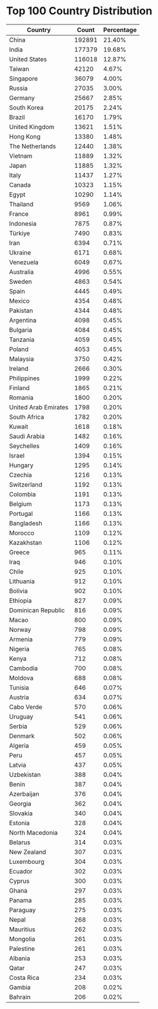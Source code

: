# Top 100 Country Distribution
| Country | Count | Percentage |
|----|----|----|
| China | 192891 | 21.40% |
| India | 177379 | 19.68% |
| United States | 116018 | 12.87% |
| Taiwan | 42120 | 4.67% |
| Singapore | 36079 | 4.00% |
| Russia | 27035 | 3.00% |
| Germany | 25667 | 2.85% |
| South Korea | 20175 | 2.24% |
| Brazil | 16170 | 1.79% |
| United Kingdom | 13621 | 1.51% |
| Hong Kong | 13380 | 1.48% |
| The Netherlands | 12440 | 1.38% |
| Vietnam | 11889 | 1.32% |
| Japan | 11885 | 1.32% |
| Italy | 11437 | 1.27% |
| Canada | 10323 | 1.15% |
| Egypt | 10290 | 1.14% |
| Thailand | 9569 | 1.06% |
| France | 8961 | 0.99% |
| Indonesia | 7875 | 0.87% |
| Türkiye | 7490 | 0.83% |
| Iran | 6394 | 0.71% |
| Ukraine | 6171 | 0.68% |
| Venezuela | 6049 | 0.67% |
| Australia | 4996 | 0.55% |
| Sweden | 4863 | 0.54% |
| Spain | 4445 | 0.49% |
| Mexico | 4354 | 0.48% |
| Pakistan | 4344 | 0.48% |
| Argentina | 4098 | 0.45% |
| Bulgaria | 4084 | 0.45% |
| Tanzania | 4059 | 0.45% |
| Poland | 4053 | 0.45% |
| Malaysia | 3750 | 0.42% |
| Ireland | 2666 | 0.30% |
| Philippines | 1999 | 0.22% |
| Finland | 1865 | 0.21% |
| Romania | 1800 | 0.20% |
| United Arab Emirates | 1798 | 0.20% |
| South Africa | 1782 | 0.20% |
| Kuwait | 1618 | 0.18% |
| Saudi Arabia | 1482 | 0.16% |
| Seychelles | 1409 | 0.16% |
| Israel | 1394 | 0.15% |
| Hungary | 1295 | 0.14% |
| Czechia | 1216 | 0.13% |
| Switzerland | 1192 | 0.13% |
| Colombia | 1191 | 0.13% |
| Belgium | 1173 | 0.13% |
| Portugal | 1166 | 0.13% |
| Bangladesh | 1166 | 0.13% |
| Morocco | 1109 | 0.12% |
| Kazakhstan | 1106 | 0.12% |
| Greece | 965 | 0.11% |
| Iraq | 946 | 0.10% |
| Chile | 925 | 0.10% |
| Lithuania | 912 | 0.10% |
| Bolivia | 902 | 0.10% |
| Ethiopia | 827 | 0.09% |
| Dominican Republic | 816 | 0.09% |
| Macao | 800 | 0.09% |
| Norway | 798 | 0.09% |
| Armenia | 779 | 0.09% |
| Nigeria | 765 | 0.08% |
| Kenya | 712 | 0.08% |
| Cambodia | 700 | 0.08% |
| Moldova | 688 | 0.08% |
| Tunisia | 646 | 0.07% |
| Austria | 634 | 0.07% |
| Cabo Verde | 570 | 0.06% |
| Uruguay | 541 | 0.06% |
| Serbia | 529 | 0.06% |
| Denmark | 502 | 0.06% |
| Algeria | 459 | 0.05% |
| Peru | 457 | 0.05% |
| Latvia | 437 | 0.05% |
| Uzbekistan | 388 | 0.04% |
| Benin | 387 | 0.04% |
| Azerbaijan | 376 | 0.04% |
| Georgia | 362 | 0.04% |
| Slovakia | 340 | 0.04% |
| Estonia | 328 | 0.04% |
| North Macedonia | 324 | 0.04% |
| Belarus | 314 | 0.03% |
| New Zealand | 307 | 0.03% |
| Luxembourg | 304 | 0.03% |
| Ecuador | 302 | 0.03% |
| Cyprus | 300 | 0.03% |
| Ghana | 297 | 0.03% |
| Panama | 285 | 0.03% |
| Paraguay | 275 | 0.03% |
| Nepal | 268 | 0.03% |
| Mauritius | 262 | 0.03% |
| Mongolia | 261 | 0.03% |
| Palestine | 261 | 0.03% |
| Albania | 253 | 0.03% |
| Qatar | 247 | 0.03% |
| Costa Rica | 234 | 0.03% |
| Gambia | 208 | 0.02% |
| Bahrain | 206 | 0.02% |
